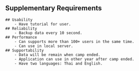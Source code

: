 ## Supplementary Requirements
	## Usability
		- Have tutorial for user.
	## Reliability
		- Backup data every 10 second.
	## Performance
		- Can supports more than 100+ users in the same time.
		- Can use in local server.
	## Supportability
		- Data will be remain when camp ended.
		- Application can use in other year after camp ended.
		- Have two languages: Thai and English.
